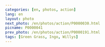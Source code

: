 ```yaml
---
categories: [en, photos, action]
lang: en
layout: photo
next_photo: /en/photos/action/P0000030.html
picname: P0000041
prev_photo: /en/photos/action/P0000191.html
tags: [Green Grass, Ingo, Willys]
---
```

